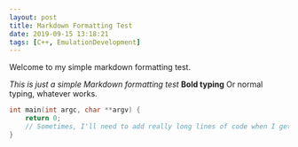 ```yaml
---
layout: post
title: Markdown Formatting Test
date: 2019-09-15 13:18:21
tags: [C++, EmulationDevelopment]
---
```


Welcome to my simple markdown formatting test.

<!--more-->

*This is just a simple Markdown formatting test*
**Bold typing**
Or normal typing, whatever works.

```c++
int main(int argc, char **argv) {
    return 0;
    // Sometimes, I'll need to add really long lines of code when I get lazy. Because that's definitely something that should be normal. Right?
}
```